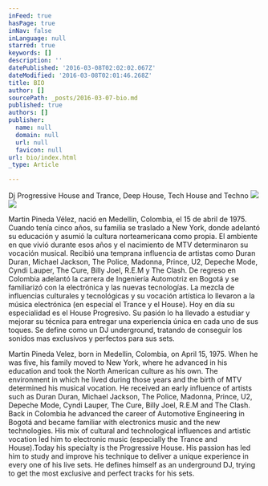 ```yaml
---
inFeed: true
hasPage: true
inNav: false
inLanguage: null
starred: true
keywords: []
description: ''
datePublished: '2016-03-08T02:02:02.067Z'
dateModified: '2016-03-08T02:01:46.268Z'
title: BIO
author: []
sourcePath: _posts/2016-03-07-bio.md
published: true
authors: []
publisher:
  name: null
  domain: null
  url: null
  favicon: null
url: bio/index.html
_type: Article

---
```

Dj Progressive House and Trance, Deep House, Tech House and Techno
![](https://the-grid-user-content.s3-us-west-2.amazonaws.com/73fdc40b-9847-471e-986e-8a2103cd5fd4.png)
![](https://s3-us-west-2.amazonaws.com/the-grid-img/p/d59a379fcb08aefbdc5ec35f5e4bba7719e40341.jpg)

Martin Pineda Vélez, nació en Medellín, Colombia, el 15 de abril de
1975\. Cuando tenía cinco años, su familia se traslado a New York, donde
adelantó su educación y asumió la cultura norteamericana como propia. El
ambiente en que vivió durante esos años y el nacimiento de MTV determinaron su
vocación musical. Recibió una temprana influencia de artistas como Duran Duran,
Michael Jackson, The Police, Madonna, Prince, U2, Depeche Mode, Cyndi Lauper,
The Cure, Billy Joel, R.E.M y The Clash. De regreso en Colombia adelantó la carrera de Ingeniería Automotriz en
Bogotá y se familiarizó con la electrónica y las nuevas tecnologías. La mezcla
de influencias culturales y tecnológicas y su vocación artística lo llevaron a la música electrónica (en especial
el Trance y el House). Hoy en día su especialidad es el House Progresivo. Su pasión lo ha
llevado a estudiar y mejorar su técnica para entregar una experiencia única en
cada uno de sus toques. Se define como un DJ underground, tratando de conseguir
los sonidos mas exclusivos y perfectos para sus sets.

Martin Pineda
Velez, born in Medellin, Colombia, on April 15, 1975\. When he was five, his
family moved to New York, where he advanced in his education and took the North
American culture as his own. The environment in which he lived during those
years and the birth of MTV determined his musical vocation. He received an
early influence of artists such as Duran Duran, Michael Jackson, The Police,
Madonna, Prince, U2, Depeche Mode, Cyndi Lauper, The Cure, Billy Joel, R.E.M
and The Clash. Back in
Colombia he advanced the career of Automotive Engineering in Bogotá and became
familiar with electronics music and the new technologies. His mix of cultural
and technological influences and artistic vocation led him to electronic music
(especially the Trance and House).Today his
specialty is the Progressive House. His passion has led him to study and
improve his technique to deliver a unique experience in every one of his live
sets. He defines himself as an underground DJ, trying to get the most exclusive
and perfect tracks for his sets.